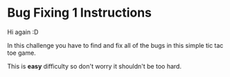 # Bug Fixing 1 Instructions

Hi again :D

In this challenge you have to find and fix all of the bugs in this simple tic tac toe game.

This is **easy** difficulty so don't worry it shouldn't be too hard.
